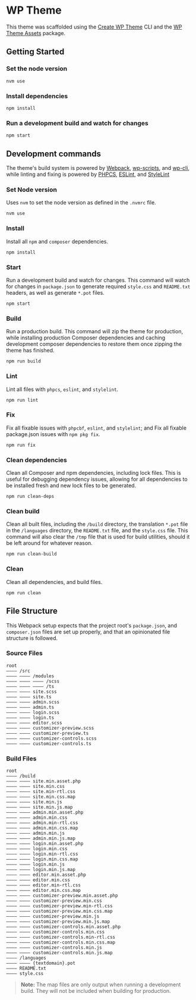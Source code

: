 # WP Theme 

This theme was scaffolded using the [Create WP Theme](https://github.com/dreamsicle-io/create-wp-theme) CLI and the [WP Theme Assets](https://github.com/dreamsicle-io/wp-theme-assets) package.

## Getting Started

### Set the node version

```shell
nvm use
```

### Install dependencies

```shell
npm install
```

### Run a development build and watch for changes

```shell
npm start
```

## Development commands

The theme's build system is powered by [Webpack](https://webpack.js.org/), [wp-scripts](https://www.npmjs.com/package/@wordpress/scripts), and [wp-cli](https://wp-cli.org/), while linting and fixing is powered by [PHPCS](https://github.com/squizlabs/PHP_CodeSniffer), [ESLint](https://eslint.org/), and [StyleLint](https://stylelint.io/)

### Set Node version

Uses `nvm` to set the node version as defined in the `.nvmrc` file.

```shell
nvm use
```

### Install

Install all `npm` and `composer` dependencies.

```shell
npm install
```

### Start

Run a development build and watch for changes. This command will watch for changes in `package.json` to generate required `style.css` and `README.txt` headers, as well as generate `*.pot` files.

```shell
npm start
```

### Build

Run a production build. This command will zip the theme for production, while installing production Composer dependencies and caching development composer dependencies to restore them once zipping the theme has finished.

```shell
npm run build
```

### Lint

Lint all files with `phpcs`, `eslint`, and `stylelint`.

```shell
npm run lint
```

### Fix

Fix all fixable issues with `phpcbf`, `eslint`, and `stylelint`; and Fix all fixable package.json issues with `npm pkg fix`.

```shell
npm run fix
```

### Clean dependencies

Clean all Composer and npm dependencies, including lock files. This is useful for debugging dependency issues, allowing for all dependencies to be installed fresh and new lock files to be generated.

```shell
npm run clean-deps
```

### Clean build

Clean all built files, including the `/build` directory, the translation `*.pot` file in the `/languages` directory, the `README.txt` file, and the `style.css` file. This command will also clear the `/tmp` file that is used for build utilities, should it be left around for whatever reason.

```shell
npm run clean-build
```

### Clean

Clean all dependencies, and build files.

```shell
npm run clean
```

## File Structure 

This Webpack setup expects that the project root's `package.json`, and `composer.json` files are set up properly, and that an opinionated file structure is followed.

### Source Files 

``` 
root 
―――― /src 
―――― ―――― /modules 
―――― ―――― ―――― /scss 
―――― ―――― ―――― /ts 
―――― ―――― site.scss 
―――― ―――― site.ts 
―――― ―――― admin.scss 
―――― ―――― admin.ts
―――― ―――― login.scss  
―――― ―――― login.ts 
―――― ―――― editor.scss 
―――― ―――― customizer-preview.scss 
―――― ―――― customizer-preview.ts 
―――― ―――― customizer-controls.scss 
―――― ―――― customizer-controls.ts 
``` 

### Build Files 

``` 
root 
―――― /build 
―――― ―――― site.min.asset.php 
―――― ―――― site.min.css 
―――― ―――― site.min-rtl.css 
―――― ―――― site.min.css.map
―――― ―――― site.min.js 
―――― ―――― site.min.js.map 
―――― ―――― admin.min.asset.php
―――― ―――― admin.min.css 
―――― ―――― admin.min-rtl.css 
―――― ―――― admin.min.css.map 
―――― ―――― admin.min.js 
―――― ―――― admin.min.js.map
―――― ―――― login.min.asset.php
―――― ―――― login.min.css 
―――― ―――― login.min-rtl.css 
―――― ―――― login.min.css.map  
―――― ―――― login.min.js 
―――― ―――― login.min.js.map 
―――― ―――― editor.min.asset.php
―――― ―――― editor.min.css 
―――― ―――― editor.min-rtl.css 
―――― ―――― editor.min.css.map 
―――― ―――― customizer-preview.min.asset.php
―――― ―――― customizer-preview.min.css 
―――― ―――― customizer-preview.min-rtl.css 
―――― ―――― customizer-preview.min.css.map 
―――― ―――― customizer-preview.min.js 
―――― ―――― customizer-preview.min.js.map 
―――― ―――― customizer-controls.min.asset.php 
―――― ―――― customizer-controls.min.css 
―――― ―――― customizer-controls.min-rtl.css 
―――― ―――― customizer-controls.min.css.map 
―――― ―――― customizer-controls.min.js 
―――― ―――― customizer-controls.min.js.map 
―――― /languages 
―――― ―――― {textdomain}.pot 
―――― README.txt 
―――― style.css 
```

> **Note:** The map files are only output when running a development build. They will not be included when building for production.
